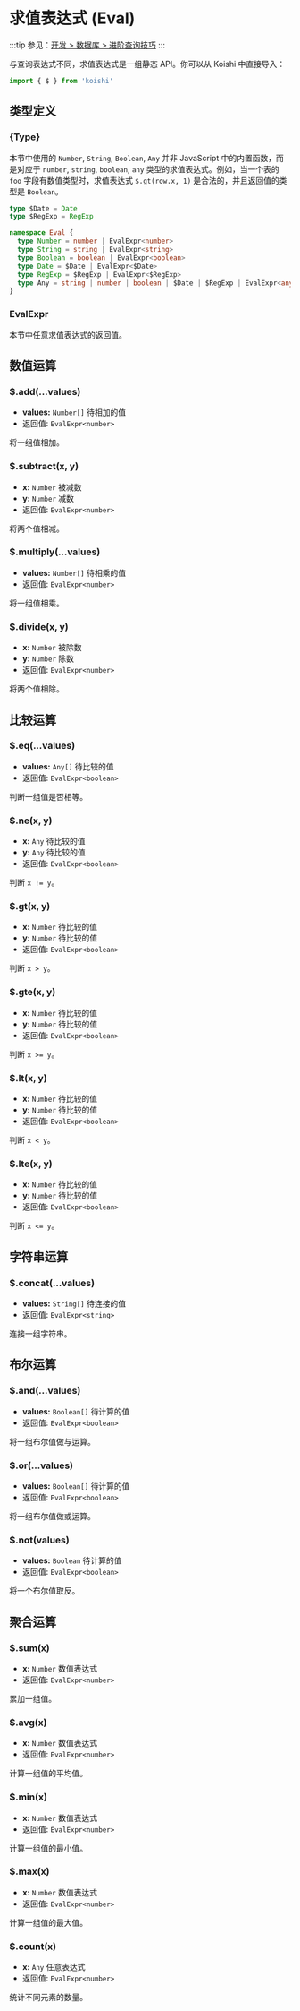 # 求值表达式 (Eval)

:::tip
参见：[开发 > 数据库 > 进阶查询技巧](../../guide/database/selection.md)
:::

与查询表达式不同，求值表达式是一组静态 API。你可以从 Koishi 中直接导入：

```ts
import { $ } from 'koishi'
```

## 类型定义

### \{Type\}

本节中使用的 `Number`, `String`, `Boolean`, `Any` 并非 JavaScript 中的内置函数，而是对应于 `number`, `string`, `boolean`, `any` 类型的求值表达式。例如，当一个表的 `foo` 字段有数值类型时，求值表达式 `$.gt(row.x, 1)` 是合法的，并且返回值的类型是 `Boolean`。

```ts
type $Date = Date
type $RegExp = RegExp

namespace Eval {
  type Number = number | EvalExpr<number>
  type String = string | EvalExpr<string>
  type Boolean = boolean | EvalExpr<boolean>
  type Date = $Date | EvalExpr<$Date>
  type RegExp = $RegExp | EvalExpr<$RegExp>
  type Any = string | number | boolean | $Date | $RegExp | EvalExpr<any>
}
```

### EvalExpr

本节中任意求值表达式的返回值。

## 数值运算

### $.add(...values)

- **values:** `Number[]` 待相加的值
- 返回值: `EvalExpr<number>`

将一组值相加。

### $.subtract(x, y)

- **x:** `Number` 被减数
- **y:** `Number` 减数
- 返回值: `EvalExpr<number>`

将两个值相减。

### $.multiply(...values)

- **values:** `Number[]` 待相乘的值
- 返回值: `EvalExpr<number>`

将一组值相乘。

### $.divide(x, y)

- **x:** `Number` 被除数
- **y:** `Number` 除数
- 返回值: `EvalExpr<number>`

将两个值相除。

## 比较运算

### $.eq(...values)

- **values:** `Any[]` 待比较的值
- 返回值: `EvalExpr<boolean>`

判断一组值是否相等。

### $.ne(x, y)

- **x:** `Any` 待比较的值
- **y:** `Any` 待比较的值
- 返回值: `EvalExpr<boolean>`

判断 `x != y`。

### $.gt(x, y)

- **x:** `Number` 待比较的值
- **y:** `Number` 待比较的值
- 返回值: `EvalExpr<boolean>`

判断 `x > y`。

### $.gte(x, y)

- **x:** `Number` 待比较的值
- **y:** `Number` 待比较的值
- 返回值: `EvalExpr<boolean>`

判断 `x >= y`。

### $.lt(x, y)

- **x:** `Number` 待比较的值
- **y:** `Number` 待比较的值
- 返回值: `EvalExpr<boolean>`

判断 `x < y`。

### $.lte(x, y)

- **x:** `Number` 待比较的值
- **y:** `Number` 待比较的值
- 返回值: `EvalExpr<boolean>`

判断 `x <= y`。

## 字符串运算

### $.concat(...values)

- **values:** `String[]` 待连接的值
- 返回值: `EvalExpr<string>`

连接一组字符串。

## 布尔运算

### $.and(...values)

- **values:** `Boolean[]` 待计算的值
- 返回值: `EvalExpr<boolean>`

将一组布尔值做与运算。

### $.or(...values)

- **values:** `Boolean[]` 待计算的值
- 返回值: `EvalExpr<boolean>`

将一组布尔值做或运算。

### $.not(values)

- **values:** `Boolean` 待计算的值
- 返回值: `EvalExpr<boolean>`

将一个布尔值取反。

## 聚合运算

### $.sum(x)

- **x:** `Number` 数值表达式
- 返回值: `EvalExpr<number>`

累加一组值。

### $.avg(x)

- **x:** `Number` 数值表达式
- 返回值: `EvalExpr<number>`

计算一组值的平均值。

### $.min(x)

- **x:** `Number` 数值表达式
- 返回值: `EvalExpr<number>`

计算一组值的最小值。

### $.max(x)

- **x:** `Number` 数值表达式
- 返回值: `EvalExpr<number>`

计算一组值的最大值。

### $.count(x)

- **x:** `Any` 任意表达式
- 返回值: `EvalExpr<number>`

统计不同元素的数量。
